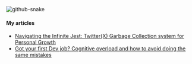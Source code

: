<picture>
  <source media="(prefers-color-scheme: dark)" srcset="https://github.com/Bard89/talk-to-me/blob/output/github-contribution-grid-snake-dark.svg" />
  <source media="(prefers-color-scheme: light)" srcset="https://github.com/Bard89/talk-to-me/blob/output/github-contribution-grid-snake.svg" />
  <img alt="github-snake" src="github-snake.svg" />
</picture>

#### My articles
<!-- BLOGPOSTS:START -->
 - [Navigating the Infinite Jest: Twitter&lpar;X&rpar; Garbage Collection system for Personal Growth](https://cowberry.hashnode.dev/navigating-the-infinite-jest-twitterx-garbage-collection-system-for-personal-growth)
 - [Got your first Dev job? Cognitive overload and how to avoid doing the same mistakes](https://cowberry.hashnode.dev/got-your-first-dev-job-cognitive-overload-and-how-to-avoid-doing-the-same-mistakes)<!-- BLOGPOSTS:END -->
